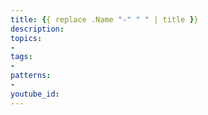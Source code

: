 ```yaml
---
title: {{ replace .Name "-" " " | title }}
description: 
topics:
- 
tags:
- 
patterns:
- 
youtube_id: 
---
```

